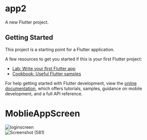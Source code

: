 # app2

A new Flutter project.

## Getting Started

This project is a starting point for a Flutter application.

A few resources to get you started if this is your first Flutter project:

- [Lab: Write your first Flutter app](https://docs.flutter.dev/get-started/codelab)
- [Cookbook: Useful Flutter samples](https://docs.flutter.dev/cookbook)

For help getting started with Flutter development, view the
[online documentation](https://docs.flutter.dev/), which offers tutorials,
samples, guidance on mobile development, and a full API reference.
# MoblieAppScreen

![loginscreen](https://github.com/Ishini0818/MoblieAppScreen/assets/101697017/90a0f2ea-2512-4c42-9ed0-640aef963ebe) <br>
![Screenshot (581)](https://github.com/Ishini0818/MoblieAppScreen/assets/101697017/841488fe-20f3-44b2-a6fe-2ca205759e3a)

